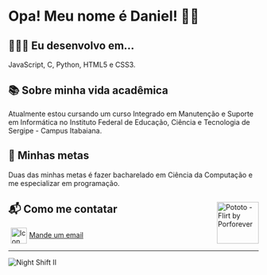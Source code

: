 <h1>Opa! Meu nome é Daniel! 🖖🏾</h1>

<h2>👨🏾‍💻 Eu desenvolvo em...</h2>
<p>JavaScript, C, Python, HTML5 e CSS3.</p>

<h2>📚 Sobre minha vida acadêmica</h2>
<p>Atualmente estou cursando um curso Integrado em Manutenção e Suporte em Informática no Instituto Federal de Educação, Ciência e Tecnologia de Sergipe - Campus Itabaiana.</p>

<h2>📌 Minhas metas</h2>
<p>Duas das minhas metas é fazer bacharelado em Ciência da Computação e me especializar em programação.</p>

<div>
  <img align="right" width="84" src="https://images-wixmp-ed30a86b8c4ca887773594c2.wixmp.com/f/7b674371-0178-47a7-bf86-e9960c61f200/d9qda05-a960f789-5bdb-4802-8b48-911e1dd6809d.gif?token=eyJ0eXAiOiJKV1QiLCJhbGciOiJIUzI1NiJ9.eyJzdWIiOiJ1cm46YXBwOjdlMGQxODg5ODIyNjQzNzNhNWYwZDQxNWVhMGQyNmUwIiwiaXNzIjoidXJuOmFwcDo3ZTBkMTg4OTgyMjY0MzczYTVmMGQ0MTVlYTBkMjZlMCIsIm9iaiI6W1t7InBhdGgiOiJcL2ZcLzdiNjc0MzcxLTAxNzgtNDdhNy1iZjg2LWU5OTYwYzYxZjIwMFwvZDlxZGEwNS1hOTYwZjc4OS01YmRiLTQ4MDItOGI0OC05MTFlMWRkNjgwOWQuZ2lmIn1dXSwiYXVkIjpbInVybjpzZXJ2aWNlOmZpbGUuZG93bmxvYWQiXX0.CyiTzluz9oWO2FJPaqI1G_4dSKqaApw6X9yAy3EyLAI" alt="Pototo - Flirt by Porforever">
  <h2>📬 Como me contatar</h2>
  <a href="mailto:dangue612345@gmail.com" target="_blank"><img hspace="5" align="center" width=32 src="https://img.icons8.com/dusk/344/gmail.png" alt="Icon Gmail">Mande um email</a>
</div>

<hr>

<img src="https://cdna.artstation.com/p/assets/images/images/039/867/982/original/pixel-jeff-night2.gif?1627188612" alt="Night Shift II">


